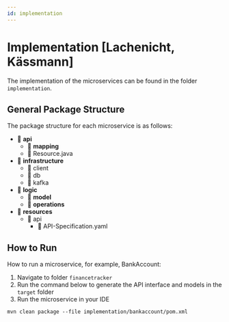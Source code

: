 ```yaml
---
id: implementation
---
```


# Implementation [Lachenicht, Kässmann]

The implementation of the microservices can be found in the folder `implementation`.

## General Package Structure
The package structure for each microservice is as follows:

- 📁 **api**
  - 📁 **mapping**
  - 📄 Resource.java
- 📁 **infrastructure**
  - 📁 client
  - 📁 db
  - 📁 kafka
- 📁 **logic**
  - 📁 **model**
  - 📁 **operations**
- 📁 **resources**
  - 📁 api
    - 📄 API-Specification.yaml


## How to Run
How to run a microservice, for example, BankAccount:

1. Navigate to folder `financetracker`
2. Run the command below to generate the API interface and models in the `target` folder
3. Run the microservice in your IDE

```
mvn clean package --file implementation/bankaccount/pom.xml
```







